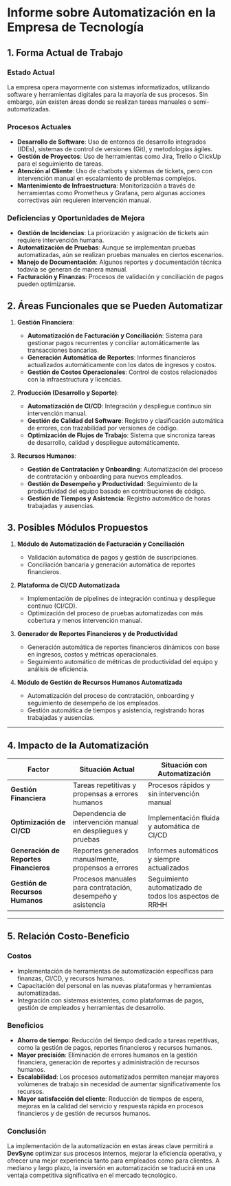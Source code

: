 # Informe sobre Automatización en la Empresa de Tecnología

## 1. Forma Actual de Trabajo
### Estado Actual
La empresa opera mayormente con sistemas informatizados, utilizando software y herramientas digitales para la mayoría de sus procesos. Sin embargo, aún existen áreas donde se realizan tareas manuales o semi-automatizadas.

### Procesos Actuales
- **Desarrollo de Software**: Uso de entornos de desarrollo integrados (IDEs), sistemas de control de versiones (Git), y metodologías ágiles.
- **Gestión de Proyectos**: Uso de herramientas como Jira, Trello o ClickUp para el seguimiento de tareas.
- **Atención al Cliente**: Uso de chatbots y sistemas de tickets, pero con intervención manual en escalamiento de problemas complejos.
- **Mantenimiento de Infraestructura**: Monitorización a través de herramientas como Prometheus y Grafana, pero algunas acciones correctivas aún requieren intervención manual.

### Deficiencias y Oportunidades de Mejora
- **Gestión de Incidencias**: La priorización y asignación de tickets aún requiere intervención humana.
- **Automatización de Pruebas**: Aunque se implementan pruebas automatizadas, aún se realizan pruebas manuales en ciertos escenarios.
- **Manejo de Documentación**: Algunos reportes y documentación técnica todavía se generan de manera manual.
- **Facturación y Finanzas**: Procesos de validación y conciliación de pagos pueden optimizarse.

## 2. Áreas Funcionales que se Pueden Automatizar

1. **Gestión Financiera**:
    
    - **Automatización de Facturación y Conciliación**: Sistema para gestionar pagos recurrentes y conciliar automáticamente las transacciones bancarias.
    - **Generación Automática de Reportes**: Informes financieros actualizados automáticamente con los datos de ingresos y costos.
    - **Gestión de Costos Operacionales**: Control de costos relacionados con la infraestructura y licencias.
    
2. **Producción (Desarrollo y Soporte)**:
    
    - **Automatización de CI/CD**: Integración y despliegue continuo sin intervención manual.
    - **Gestión de Calidad del Software**: Registro y clasificación automática de errores, con trazabilidad por versiones de código.
    - **Optimización de Flujos de Trabajo**: Sistema que sincroniza tareas de desarrollo, calidad y despliegue automáticamente.
    
3. **Recursos Humanos**:
    
    - **Gestión de Contratación y Onboarding**: Automatización del proceso de contratación y onboarding para nuevos empleados.
    - **Gestión de Desempeño y Productividad**: Seguimiento de la productividad del equipo basado en contribuciones de código.
    - **Gestión de Tiempos y Asistencia**: Registro automático de horas trabajadas y ausencias.

## 3. Posibles Módulos Propuestos

1. **Módulo de Automatización de Facturación y Conciliación**
    
    - Validación automática de pagos y gestión de suscripciones.
    - Conciliación bancaria y generación automática de reportes financieros.
2. **Plataforma de CI/CD Automatizada**
    
    - Implementación de pipelines de integración continua y despliegue continuo (CI/CD).
    - Optimización del proceso de pruebas automatizadas con más cobertura y menos intervención manual.
3. **Generador de Reportes Financieros y de Productividad**
    
    - Generación automática de reportes financieros dinámicos con base en ingresos, costos y métricas operacionales.
    - Seguimiento automático de métricas de productividad del equipo y análisis de eficiencia.
4. **Módulo de Gestión de Recursos Humanos Automatizada**
    
    - Automatización del proceso de contratación, onboarding y seguimiento de desempeño de los empleados.
    - Gestión automática de tiempos y asistencia, registrando horas trabajadas y ausencias.

---

## 4. Impacto de la Automatización

|Factor|Situación Actual|Situación con Automatización|
|---|---|---|
|**Gestión Financiera**|Tareas repetitivas y propensas a errores humanos|Procesos rápidos y sin intervención manual|
|**Optimización de CI/CD**|Dependencia de intervención manual en despliegues y pruebas|Implementación fluida y automática de CI/CD|
|**Generación de Reportes Financieros**|Reportes generados manualmente, propensos a errores|Informes automáticos y siempre actualizados|
|**Gestión de Recursos Humanos**|Procesos manuales para contratación, desempeño y asistencia|Seguimiento automatizado de todos los aspectos de RRHH|

---

## 5. Relación Costo-Beneficio

### Costos

- Implementación de herramientas de automatización específicas para finanzas, CI/CD, y recursos humanos.
- Capacitación del personal en las nuevas plataformas y herramientas automatizadas.
- Integración con sistemas existentes, como plataformas de pagos, gestión de empleados y herramientas de desarrollo.

### Beneficios

- **Ahorro de tiempo**: Reducción del tiempo dedicado a tareas repetitivas, como la gestión de pagos, reportes financieros y recursos humanos.
- **Mayor precisión**: Eliminación de errores humanos en la gestión financiera, generación de reportes y administración de recursos humanos.
- **Escalabilidad**: Los procesos automatizados permiten manejar mayores volúmenes de trabajo sin necesidad de aumentar significativamente los recursos.
- **Mayor satisfacción del cliente**: Reducción de tiempos de espera, mejoras en la calidad del servicio y respuesta rápida en procesos financieros y de gestión de recursos humanos.

### Conclusión

La implementación de la automatización en estas áreas clave permitirá a **DevSync** optimizar sus procesos internos, mejorar la eficiencia operativa, y ofrecer una mejor experiencia tanto para empleados como para clientes. A mediano y largo plazo, la inversión en automatización se traducirá en una ventaja competitiva significativa en el mercado tecnológico.